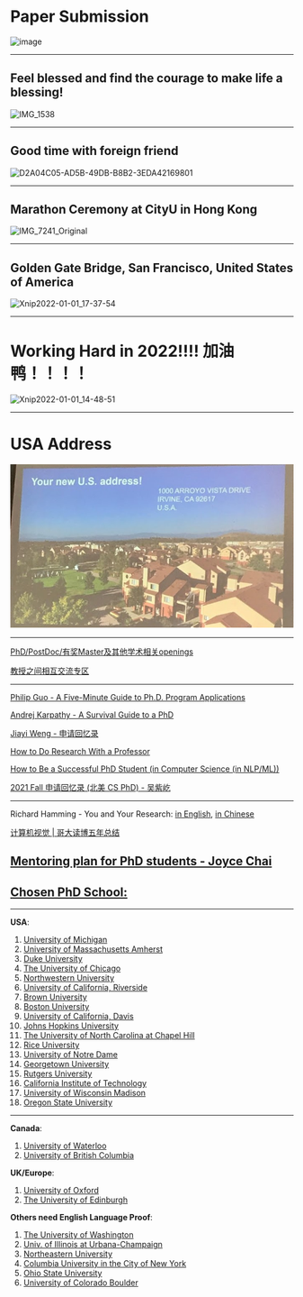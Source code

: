 # Paper Submission

![image](https://user-images.githubusercontent.com/31528604/148673263-528686ec-c16d-4f03-9766-1b9fbdb7ae86.png)

---

## Feel blessed and find the courage to make life a blessing! 

![IMG_1538](https://user-images.githubusercontent.com/31528604/149688861-11d5b9e3-5722-4e24-bd6a-8f2e21479838.JPG)

---

## Good time with foreign friend

![D2A04C05-AD5B-49DB-B8B2-3EDA42169801](https://user-images.githubusercontent.com/31528604/149881388-c5c7a8f1-a497-4840-9d39-3ff3faf26c83.JPG)

---

## Marathon Ceremony at CityU in Hong Kong

![IMG_7241_Original](https://user-images.githubusercontent.com/31528604/149879972-019ade26-1564-45c7-94d7-9d2fd0225ebf.jpg)

---

## Golden Gate Bridge, San Francisco, United States of America

![Xnip2022-01-01_17-37-54](https://user-images.githubusercontent.com/31528604/147847921-33cfc480-211b-46b6-98c1-af62bd212f54.jpg)

---

# Working Hard in 2022!!!! 加油鸭！！！！

![Xnip2022-01-01_14-48-51](https://user-images.githubusercontent.com/31528604/147847857-de3fb33b-f23a-411f-94a6-b1d1c6bf24e6.jpg)

---

# USA Address 

<p align="center">
  <img src='USA_Address.JPG'>
</p>

---

[PhD/PostDoc/有奖Master及其他学术相关openings](https://www.1point3acres.com/bbs/forum-173-1.html)

[教授之间相互交流专区](https://www.1point3acres.com/bbs/forum.php?mod=forumdisplay&fid=328)

---

[Philip Guo - A Five-Minute Guide to Ph.D. Program Applications](https://pg.ucsd.edu/PhD-application-tips.htm)

[Andrej Karpathy - A Survival Guide to a PhD](http://karpathy.github.io/2016/09/07/phd/)

[Jiayi Weng - 申请回忆录](https://trinkle23897.github.io/posts/application)

[How to Do Research With a Professor](https://www.cs.jhu.edu/~jason/advice/how-to-work-with-a-professor.html)

[How to Be a Successful PhD Student (in Computer Science (in NLP/ML))](https://www.cs.jhu.edu/~mdredze/publications/HowtoBeaSuccessfulPhDStudent.1_1.pdf)

[2021 Fall 申请回忆录 (北美 CS PhD) - 吴紫屹](https://zhuanlan.zhihu.com/p/350439006)

---

Richard Hamming - You and Your Research: [in English](http://www.cs.virginia.edu/~robins/YouAndYourResearch.html), [in Chinese](http://www.yidianzixun.com/article/0LZ4zQZV)

[计算机视觉 | 哥大读博五年总结](https://zhuanlan.zhihu.com/p/338193330)

[Mentoring plan for PhD students - Joyce Chai](https://cse.engin.umich.edu/people/faculty/mentor/chaijy)
---

## [Chosen PhD School:](http://csrankings.org/#/index?all&us)

---

**USA**:

1. [University of Michigan](https://umich.edu/)
2. [University of Massachusetts Amherst](https://www.umass.edu/)
3. [Duke University](https://duke.edu/)
4. [The University of Chicago](https://www.uchicago.edu/)
5. [Northwestern University](https://www.northwestern.edu/)
6. [University of California, Riverside](https://www.ucr.edu/)
7. [Brown University](https://www.brown.edu/)
8. [Boston University](https://www.bu.edu/)
9. [University of California, Davis](https://www.ucdavis.edu/)
10. [Johns Hopkins University](https://www.jhu.edu/)
11. [The University of North Carolina at Chapel Hill](https://www.unc.edu/)
12. [Rice University](https://www.rice.edu/)
13. [University of Notre Dame](https://www.nd.edu/)
14. [Georgetown University](https://www.georgetown.edu/)
21. [Rutgers University](https://grad.rutgers.edu/admissions/international-students)
22. [California Institute of Technology](https://gradoffice.caltech.edu/admissions/FAQ)
23. [University of Wisconsin Madison](https://grad.wisc.edu/apply/requirements/)
25. [Oregon State University](https://gradschool.oregonstate.edu/admissions/international)

---

**Canada**:

1. [University of Waterloo](https://uwaterloo.ca/graduate-studies-postdoctoral-affairs/future-students/applying-graduate-school/before-you-apply/admission-and-english-language-proficiency-requirements)
2. [University of British Columbia](https://www.grad.ubc.ca/prospective-students/graduate-degree-programs/phd-computer-science)

**UK/Europe**:

1. [University of Oxford](https://www.ox.ac.uk/admissions/graduate/applying-to-oxford/application-guide/qualifications-languages-funding#content-tab--4)
2. [The University of Edinburgh](https://www.ed.ac.uk/studying/postgraduate/applying/your-application/entry-requirements/english-requirements/approved-universities)

**Others need English Language Proof**:

1. [The University of Washington](https://grad.uw.edu/admission/understanding-the-application-process/international-applicant-information/english-proficiency-tests/)
2. [Univ. of Illinois at Urbana-Champaign](https://grad.illinois.edu/admissions/instructions/04c)
3. [Northeastern University](https://coe.northeastern.edu/academics-experiential-learning/graduate-school-of-engineering/graduate-admissions/)
4. [Columbia University in the City of New York](https://www.gradengineering.columbia.edu/faq/standardized-test-scores)
5. [Ohio State University](http://gpadmissions.osu.edu/intl/additional-requirements-to-apply.html)
6. [University of Colorado Boulder](https://www.colorado.edu/graduateschool/admissions/prepare-apply/international-students/english-proficiency-requirements)
